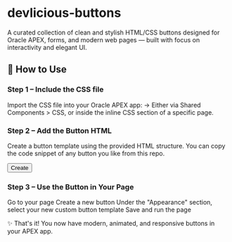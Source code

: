 # devlicious-buttons
A curated collection of clean and stylish HTML/CSS buttons designed for Oracle APEX, forms, and modern web pages — built with focus on interactivity and elegant UI.

## 🚀 How to Use
### Step 1 – Include the CSS file
Import the CSS file into your Oracle APEX app:
→ Either via Shared Components > CSS,
or inside the inline CSS section of a specific page.

### Step 2 – Add the Button HTML
Create a button template using the provided HTML structure.
You can copy the code snippet of any button you like from this repo.

<!-- Example button HTML -->
<button class="btn btn-create">
  <span class="btn-label">Create</span>
  <span class="btn-icon"><i class="fa fa-plus"></i></span>
</button>

### Step 3 – Use the Button in Your Page
Go to your page
Create a new button
Under the "Appearance" section, select your new custom button template
Save and run the page

✨ That's it! You now have modern, animated, and responsive buttons in your APEX app.





